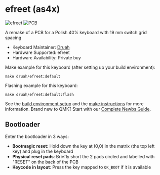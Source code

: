 # efreet (as4x)

![efreet](https://i.imgur.com/Kcw8HEhh.png)
![PCB](https://i.imgur.com/jShRK6Mh.png)

A remake of a PCB for a Polish 40% keyboard with 19 mm switch grid spacing

* Keyboard Maintainer: [Druah](https://github.com/Druah)
* Hardware Supported: efreet
* Hardware Availability: Private buy

Make example for this keyboard (after setting up your build environment):

    make druah/efreet:default

Flashing example for this keyboard:

    make druah/efreet:default:flash

See the [build environment setup](https://docs.qmk.fm/#/getting_started_build_tools) and the [make instructions](https://docs.qmk.fm/#/getting_started_make_guide) for more information. Brand new to QMK? Start with our [Complete Newbs Guide](https://docs.qmk.fm/#/newbs).

## Bootloader

Enter the bootloader in 3 ways:

* **Bootmagic reset**: Hold down the key at (0,0) in the matrix (the top left key) and plug in the keyboard
* **Physical reset pads**: Briefly short the 2 pads circled and labelled with "RESET" on the back of the PCB
* **Keycode in layout**: Press the key mapped to `QK_BOOT` if it is available
